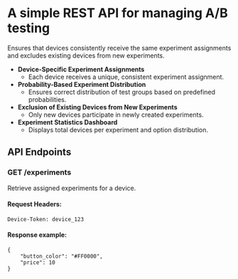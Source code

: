 ﻿# A simple **REST API** for managing A/B testing
Ensures that devices consistently receive the same experiment assignments and excludes existing devices from new experiments.

- **Device-Specific Experiment Assignments**  
  - Each device receives a unique, consistent experiment assignment.  
- **Probability-Based Experiment Distribution**  
  - Ensures correct distribution of test groups based on predefined probabilities.  
- **Exclusion of Existing Devices from New Experiments**  
  - Only new devices participate in newly created experiments.  
- **Experiment Statistics Dashboard**  
  - Displays total devices per experiment and option distribution.

## API Endpoints  

### GET /experiments  
Retrieve assigned experiments for a device.  

#### Request Headers:  
```http
Device-Token: device_123
```

#### Response example:  
```http
{
    "button_color": "#FF0000",
    "price": 10
}
